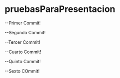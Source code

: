 # pruebasParaPresentacion

--Primer Commit!

--Segundo Commit!

--Tercer Commit! 

--Cuarto Commit!

--Quinto Commit!

--Sexto COmmit!